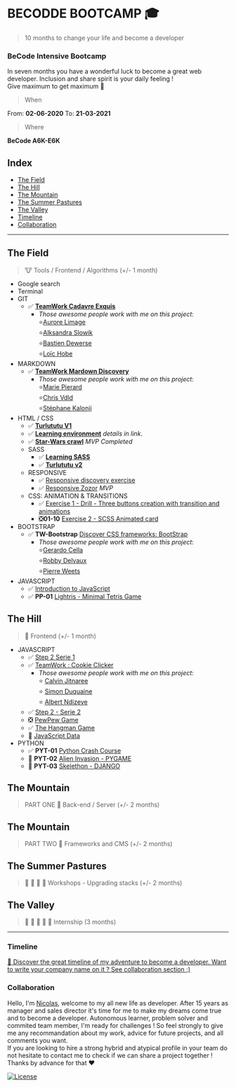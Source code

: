# BECODDE BOOTCAMP :mortar_board:
> 10 months to change your life and become a developer

### **BeCode** Intensive Bootcamp
In seven months you have a wonderful luck to become a great web developer. Inclusion and share spirit is your daily feeling !  
Give maximum to get maximum :rocket:

> When

From:  **02-06-2020**
To:  **21-03-2021**

> Where 

**BeCode A6K-E6K** 

## Index
- [The Field](#the-field) 
- [The Hill](#the-hill)
- [The Mountain](#the-mountain)
- [The Summer Pastures](#summer-pastures)
- [The Valley](#the-valley)
- [Timeline](#timeline)
- [Collaboration](#collaboration)

---

## The Field
> :cow: Tools / Frontend / Algorithms (+/- 1 month)

  * Google search 
  * Terminal
  * GIT 
    * :white_check_mark: [**TeamWork Cadavre Exquis**](https://github.com/Becode-TeamWork/TW-Cadavre-Exquis) 
      * *Those awesome people work with me on this project*:  
       :star:[Aurore Limage](https://github.com/riizbae)   
       :star:[Alksandra Slowik](https://github.com/88aleksandra88)  
       :star:[Bastien Dewerse](https://github.com/DewerseB)  
       :star:[Loïc Hobe](https://github.com/loichobe)  
  * MARKDOWN  
    * :white_check_mark: [**TeamWork Mardown Discovery**](https://github.com/Becode-TeamWork/TW-MarkDown_Discovery)  
      * *Those awesome people work with me on this project*:   
       :star:[Marie Pierard](https://github.com/Marie-Pierard)   
       :star:[Chris Vdld](https://github.com/ch-vdld-dev)  
       :star:[Stéphane Kalonji](https://github.com/kalonjis)  
  * HTML / CSS  
      * :white_check_mark: [**Turlututu V1**](https://github.com/nicode-be/01-03-Turlututu) 
      * :white_check_mark: [**Learning environment**](https://github.com/html-css-nicode/HC-01-Learning-environment) *details in link*. 
      * :white_check_mark: [**Star-Wars crawl**](https://github.com/html-css-nicode/HC-02-Star-wars-crawl) *MVP Completed*
    * SASS   
      * :white_check_mark: [**Learning SASS**](https://github.com/html-css-nicode/HC-03-Learning-sass)  
      * :white_check_mark: [**Turlututu v2**](https://github.com/nicode-be/01-03-Turlututu) 
    * RESPONSIVE  
      * :white_check_mark: [Responsive discovery exercise](https://github.com/html-css-nicode/HC-04-Responsive-discover-exercise) 
      * :white_check_mark: [Responsive Zozor](https://github.com/html-css-nicode/HC-05-Responsive-zozor) *MVP* 
    * CSS: ANIMATION & TRANSITIONS
      * :white_check_mark: [Exercise 1 - Drill - Three buttons creation with transition and animations](https://github.com/html-css-nicode/HC-06-becode-animation-css) 
      * :negative_squared_cross_mark:**01-10** [Exercise 2 - SCSS Animated card](https://github.com/html-css-nicode/HC-07-animated-card)
  * BOOTSTRAP
    *  :white_check_mark: **TW-Bootstrap** [Discover CSS frameworks: BootStrap](https://github.com/Becode-TeamWork/TW-Bootstrap_Restaurant)  
        * *Those awesome people work with me on this project*:   
      :star:[Gerardo Cella](https://github.com/GerardoCella7)   
      :star:[Robby Delvaux](https://github.com/Delvaux1986)  
      :star:[Pierre Weets](https://github.com/PierreWeets)  
  * JAVASCRIPT
    * :white_check_mark: [Introduction to JavaScript](https://github.com/Javascripter-Nicode/JS-01-Algo_Javascript)
    * :white_check_mark: **PP-01** [Lightris - Minimal Tetris Game](https://github.com/nicode-be/PP-01-Tetris-js)   

## The Hill
> :horse: Frontend (+/- 1 month)

  * JAVASCRIPT
    * :white_check_mark: [Step 2 Serie 1](https://github.com/Javascripter-Nicode/JS-02-Step2_Serie1) 
    * :white_check_mark: [TeamWork : Cookie Clicker](https://github.com/Becode-TeamWork/TW-Cookie_Clicker)  
       * *Those awesome people work with me on this project*:   
      :star: [Calvin Jitnaree](https://github.com/Calvin781)  
      :star: [Simon Duquaine](https://github.com/simonduquaine)  
      :star: [Albert Ndizeye](https://github.com/AlbertNd)  
    * :white_check_mark: [Step 2 - Serie 2](https://github.com/Javascripter-Nicode/JS-03-Step2_Serie2)    
    * :negative_squared_cross_mark: [PewPew Game](https://github.com/Javascripter-Nicode/JS-04-PewPew_Game)  
    * :white_check_mark: [The Hangman Game](https://github.com/nicode-be/02-04-Hangman_Game)
    * :construction: [JavaScript Data](https://github.com/nicode-be/TW-JS_Data)
  * PYTHON
    * :white_check_mark: **PYT-01** [Python Crash Course](https://github.com/Pythonizer-Nicode/PYT-01-PythonCrashCourse) 
    * :construction: **PYT-02** [Alien Invasion - PYGAME](https://github.com/Pythonizer-Nicode/PYT-02-AlienInvasion)  
    * :construction: **PYT-03** [Skelethon - DJANGO](https://github.com/Pythonizer-Nicode/PYT-03-Skelethon_Django)  
   
## The Mountain 
> PART ONE :goat: Back-end / Server (+/- 2 months)

## The Mountain 
> PART TWO :ram: Frameworks and CMS (+/- 2 months)

## The Summer Pastures
> :cow2: :goat: :ram: :horse: Workshops - Upgrading stacks (+/- 2 months)

## The Valley
> :dart: :raised_hands: :racehorse: :dragon: :rocket: Internship (3 months)  

--- 

### Timeline 
[:calendar: Discover the great timeline of my adventure to become a developer. Want to write your company name on it ? See collaboration section ;)](https://timelines.gitkraken.com/timeline/2e12cc334eb0406b84bf7a6339e666c4?range=2020-05-26_2020-06-27)  

### Collaboration
Hello, I'm [Nicolas](https://www.linkedin.com/in/nicolas-denoel/), welcome to my all new life as developer.
After 15 years as manager and sales director it's time for me to make my dreams come true and to become a developer.
Autonomous learner, problem solver and commited team member, I'm ready for challenges !
So feel strongly to give me any recommandation about my work, advice for future projects, and all comments you want.  
If you are looking to hire a strong hybrid and atypical profile in your team do not hesitate to contact me to check if we can share a project together !  
Thanks by advance for that :heart:  


[![License](http://img.shields.io/:license-mit-blue.svg?style=flat-square)](http://badges.mit-license.org)


